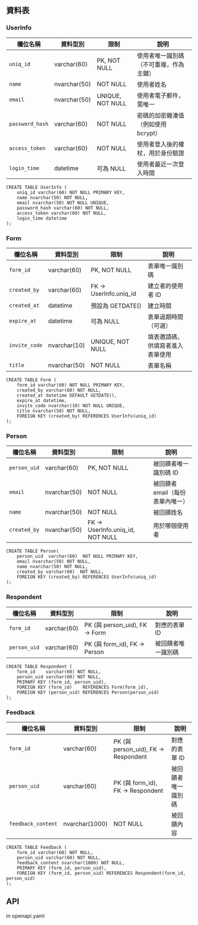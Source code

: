 ## 資料表

### UserInfo

| 欄位名稱        | 資料型別     | 限制             | 說明                                   |
| --------------- | ------------ | ---------------- | -------------------------------------- |
| `uniq_id`       | varchar(60)  | PK, NOT NULL     | 使用者唯一識別碼（不可重複，作為主鍵） |
| `name`          | nvarchar(50) | NOT NULL         | 使用者姓名                             |
| `email`         | nvarchar(50) | UNIQUE, NOT NULL | 使用者電子郵件，需唯一                 |
| `password_hash` | varchar(60)  | NOT NULL         | 密碼的加密雜湊值（例如使用 bcrypt）    |
| `access_token`  | varchar(60)  | NOT NULL         | 使用者登入後的權杖，用於身份驗證       |
| `login_time`    | datetime     | 可為 NULL        | 使用者最近一次登入時間                 |

```
CREATE TABLE UserInfo (
    uniq_id varchar(60) NOT NULL PRIMARY KEY,
    name nvarchar(50) NOT NULL,
    email nvarchar(50) NOT NULL UNIQUE,
    password_hash varchar(60) NOT NULL,
    access_token varchar(60) NOT NULL,
    login_time datetime
);
```

### Form

| 欄位名稱      | 資料型別     | 限制                  | 說明                             |
| ------------- | ------------ | --------------------- | -------------------------------- |
| `form_id`     | varchar(60)  | PK, NOT NULL          | 表單唯一識別碼                   |
| `created_by`  | varchar(60)  | FK → UserInfo.uniq_id | 建立者的使用者 ID                |
| `created_at`  | datetime     | 預設為 GETDATE()      | 建立時間                         |
| `expire_at`   | datetime     | 可為 NULL             | 表單過期時間（可選）             |
| `invite_code` | nvarchar(10) | UNIQUE, NOT NULL      | 填表邀請碼，供填寫者進入表單使用 |
| `title`       | nvarchar(50) | NOT NULL              | 表單名稱                         |

```
CREATE TABLE Form (
    form_id varchar(60) NOT NULL PRIMARY KEY,
    created_by varchar(60) NOT NULL,
    created_at datetime DEFAULT GETDATE(),
    expire_at datetime,
    invite_code nvarchar(10) NOT NULL UNIQUE,
    title nvarchar(50) NOT NULL,
    FOREIGN KEY (created_by) REFERENCES UserInfo(uniq_id)
);
```

### Person

| 欄位名稱     | 資料型別     | 限制                            | 說明                             |
| ------------ | ------------ | ------------------------------- | -------------------------------- |
| `person_uid` | varchar(60)  | PK, NOT NULL                    | 被回饋者唯一識別碼 ID            |
| `email`      | nvarchar(50) | NOT NULL                        | 被回饋者 email（每份表單內唯一） |
| `name`       | nvarchar(50) | NOT NULL                        | 被回饋姓名                       |
| `created_by` | nvarchar(50) | FK → UserInfo.uniq_id, NOT NULL | 用於哪個使用者                   |

```
CREATE TABLE Person(
	person_uid  varchar(60)  NOT NULL PRIMARY KEY,
    email nvarchar(50) NOT NULL,
    name nvarchar(50) NOT NULL,
    created_by varchar(60)  NOT NULL,
    FOREIGN KEY (created_by) REFERENCES UserInfo(uniq_id)
);
```

### Respondent

| 欄位名稱     | 資料型別    | 限制                          | 說明               |
| ------------ | ----------- | ----------------------------- | ------------------ |
| `form_id`    | varchar(60) | PK (與 person_uid), FK → Form | 對應的表單 ID      |
| `person_uid` | varchar(60) | PK (與 form_id), FK → Person  | 被回饋者唯一識別碼 |

```
CREATE TABLE Respondent (
    form_id    varchar(60) NOT NULL,
    person_uid varchar(60) NOT NULL,
    PRIMARY KEY (form_id, person_uid),
    FOREIGN KEY (form_id)    REFERENCES Form(form_id),
    FOREIGN KEY (person_uid) REFERENCES Person(person_uid)
);
```

### Feedback

| 欄位名稱           | 資料型別       | 限制                                | 說明               |
| ------------------ | -------------- | ----------------------------------- | ------------------ |
| `form_id`          | varchar(60)    | PK (與 person_uid), FK → Respondent | 對應的表單 ID      |
| `person_uid`       | varchar(60)    | PK (與 form_id), FK → Respondent    | 被回饋者唯一識別碼 |
| `feedback_content` | nvarchar(1000) | NOT NULL                            | 被回饋內容         |

```
CREATE TABLE Feedback (
    form_id varchar(60) NOT NULL,
    person_uid varchar(60) NOT NULL,
    feedback_content nvarchar(1000) NOT NULL,
    PRIMARY KEY (form_id, person_uid),
    FOREIGN KEY (form_id, person_uid) REFERENCES Respondent(form_id, person_uid)
);
```

## API

in openapi.yaml
